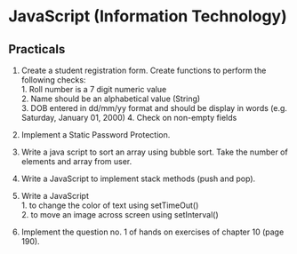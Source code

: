 # JavaScript (Information Technology)

## Practicals

1.	Create a student registration form. Create functions to perform the following checks:  
        1.	Roll number is a 7 digit numeric value  
        2.	Name should be an alphabetical value (String)  
        3.	DOB entered in dd/mm/yy format and should be display in words (e.g. Saturday, January 01, 2000) 
        4.	Check on non-empty fields   
2.	Implement a Static Password Protection.  
3.	Write a java script to sort an array using bubble sort. Take the number of elements and array from user.  
4.	Write a JavaScript to implement stack methods (push and pop).  
 
5.	Write a JavaScript  
        1.	to change the color of text using setTimeOut()  
        2.	to move an image across screen using setInterval()  
6.	Implement the question no. 1 of hands on exercises of chapter 10 (page 190). 

